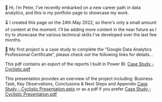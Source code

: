 👀 Hi, I’m Peter, I've recently embarked on a new career path in data analytics, and this is my portfolio page to showcase my work.

⏳ I created this page on the 24th May 2022, so there's only a small amount of content at the moment. I'll be adding more content in the near future as I try to showcase the various technical skills I've developed over the last few months.

🌱 My first project is a case study to complete the "Google Data Analytics Professional Certificate", please check out the following links for details...

This pdf contains an export of the reports I built in Power BI. [Case Study - Cyclistic.pdf](https://github.com/pj2911/pj2911/files/8771087/Case.Study.-.Cyclistic.pdf)

This presentation provides an overview of the project including: Business Task, Key Observations, Conclusions & Next Steps and Appendix
[Case Study - Cyclistic Presentation.pptx](https://github.com/pj2911/pj2911/files/8771109/Case.Study.-.Cyclistic.Presentation.pptx) or as a pdf if you prefer [Case Study - Cyclistic Presentation.pdf](https://github.com/pj2911/pj2911/files/8771209/Case.Study.-.Cyclistic.Presentation.pdf)


<!---
pj2911/pj2911 is a ✨ special ✨ repository because its `README.md` (this file) appears on your GitHub profile.
You can click the Preview link to take a look at your changes.
--->

